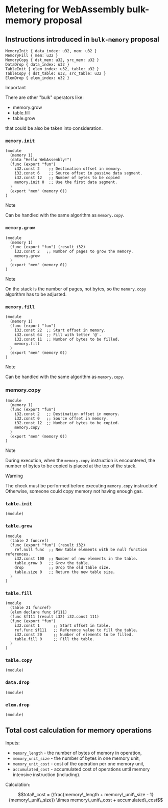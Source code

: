 # Metering for WebAssembly bulk-memory proposal

## Instructions introduced in `bulk-memory` proposal

```text
MemoryInit { data_index: u32, mem: u32 }
MemoryFill { mem: u32 }
MemoryCopy { dst_mem: u32, src_mem: u32 }
DataDrop { data_index: u32 }
TableInit { elem_index: u32, table: u32 }
TableCopy { dst_table: u32, src_table: u32 }
ElemDrop { elem_index: u32 }
```

> [!IMPORTANT]  
> There are other "bulk" operators like: 
> - memory.grow
> - table.fill
> - table.grow
> 
> that could be also be taken into consideration.

### `memory.init`

```webassembly
(module
  (memory 1)
  (data "Hello WebAssembly!")
  (func (export "fun")
    i32.const 2    ;; Destination offset in memory.
    i32.const 6    ;; Source offset in passive data segment.
    i32.const 12   ;; Number of bytes to be copied
    memory.init 0  ;; Use the first data segment.
  )
  (export "mem" (memory 0))
)
```

> [!NOTE]  
> Can be handled with the same algorithm as `memory.copy`.

### `memory.grow`

```webassembly
(module
  (memory 1)
  (func (export "fun") (result i32)
    i32.const 2   ;; Number of pages to grow the memory.
    memory.grow
  )
  (export "mem" (memory 0))
)
```

> [!NOTE]  
> On the stack is the number of pages, not bytes, so the `memory.copy` algorithm has to be adjusted.

### `memory.fill`

```webassembly
(module
  (memory 1)
  (func (export "fun")
    i32.const 22  ;; Start offset in memory.
    i32.const 64  ;; Fill with letter '@'.
    i32.const 11  ;; Number of bytes to be filled.
    memory.fill
  )
  (export "mem" (memory 0))
)
```

> [!NOTE]  
> Can be handled with the same algorithm as `memory.copy`.

### memory.copy

```webassembly
(module
  (memory 1)
  (func (export "fun")
    i32.const 2   ;; Destination offset in memory.
    i32.const 0   ;; Source offset in memory.
    i32.const 12  ;; Number of bytes to be copied.
    memory.copy
  )
  (export "mem" (memory 0))
)
```

> [!NOTE]  
> During execution, when the `memory.copy` instruction is encountered,
> the number of bytes to be copied is placed at the top of the stack. 

> [!WARNING]  
> The check must be performed before executing `memory.copy` instruction!
> Otherwise, someone could copy memory not having enough gas. 

### `table.init`

```webassembly
(module)
```

### `table.grow`

```webassembly
(module
  (table 2 funcref)
  (func (export "fun") (result i32)
    ref.null func  ;; New table elements with be null function references.
    i32.const 100  ;; Number of new elements in the table.
    table.grow 0   ;; Grow the table.
    drop           ;; Drop the old table size.
    table.size 0   ;; Return the new table size.
  )
)
```

### `table.fill`

```webassembly
(module
  (table 21 funcref)
  (elem declare func $f111)
  (func $f111 (result i32) i32.const 111)
  (func (export "fun")
    i32.const 1      ;; Start offset in table.
    ref.func $f111   ;; Reference value to fill the table.
    i32.const 20     ;; Number of elements to be filled.
    table.fill 0     ;; Fill the table.
  )
)
```

### `table.copy`

```webassembly
(module)
```

### `data.drop`

```webassembly
(module)
```

### `elem.drop`

```webassembly
(module)
```

## Total cost calculation for memory operations

Inputs:

- `memory_length` - the number of bytes of memory in operation,
- `memory_unit_size` - the number of bytes in one memory unit,
- `memory_unit_cost` - cost of the operation per one memory unit,
- `accumulated_cost` - accumulated cost of operations until memory intensive instruction (including).

Calculation:

```math
total\_cost = (\frac{memory\_length + memory\_unit\_size - 1}{memory\_unit\_size}) \times memory\_unit\_cost + accumulated\_cost
```

